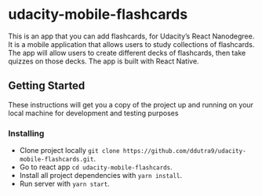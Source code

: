 # udacity-mobile-flashcards

This is an app that you can add flashcards, for Udacity’s React Nanodegree. It is a mobile application that allows users to study collections of flashcards. The app will allow users to create different decks of flashcards, then take quizzes on those decks. The app is built with React Native. 

## Getting Started

These instructions will get you a copy of the project up and running on your local machine for development and testing purposes

### Installing

* Clone project locally `git clone https://github.com/ddutra9/udacity-mobile-flashcards.git`.
* Go to react app `cd udacity-mobile-flashcards`.
* Install all project dependencies with `yarn install`.
* Run server with `yarn start`.